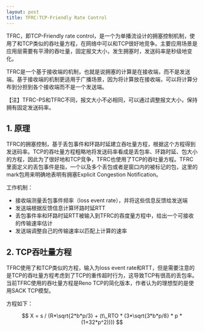 ```yaml
---
layout: post
title: TFRC:TCP-Friendly Rate Control
---
```


TFRC，即TCP-Friendly rate control，是一个为单播流设计的拥塞控制机制，使用了和TCP类似的吞吐量方程，在网络中可以和TCP很好地竞争。主要应用场景是应用层需要有平滑的吞吐量，固定报文大小，发生拥塞时，发送码率是秒级地变化。

TFRC是一个基于接收端的机制，也就是说拥塞的计算是在接收端，而不是发送端。基于接收端的机制更适用于广播场景，因为将计算放在接收端，可以将计算分布到分担到各个接收端而不是一个发送端。

【注】TFRC-PS和TFRC不同，报文大小不必相同，可以通过调整报文大小，保持拥有固定发送码率。

## 1. 原理
TFRC的拥塞控制，基于丢包事件和环路时延建立吞吐量方程，根据这个方程得到发送码率。TCP的吞吐量方程粗略地将发送码率看成是丢包率、环路时延、包大小的方程，因此为了很好地和TCP竞争，TFRC也使用了TCP的吞吐量方程。TFRC里面定义的丢包事件是指，一个以及多个丢包或者是窗口内的被标记的包，这里的mark包用来明确地表明有拥塞Explicit Congestion Notification。

工作机制：

* 接收端测量丢包事件频率（loss event rate），并将这些信息反馈给发送端
* 发送端根据反馈信息计算环路时延RTT
* 丢包事件率和环路时延RTT被输入到TFRC的吞度量方程中，给出一个可接收的传输速率估计
* 发送端调整自己的传输速率以匹配上计算的速率

## 2. TCP吞吐量方程
TFRC使用了和TCP类似的方程，输入为loss event rate和RTT，但是需要注意的是TCP的吞吐量方程考虑到了TCP的重传超时行为，这导致TCP有很高的丢包率。当前TFRC使用的吞吐量方程是Reno TCP的简化版本，作者认为的理想型的是使用SACK TCP模型。

方程如下：

$$
X = s / (R*\sqrt{2*b*p/3} + (t\_RTO * (3*\sqrt{3*b*p/8} * p * (1+32*p^2))))
$$